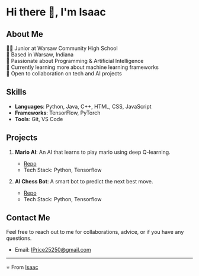 # Hi there 👋, I'm Isaac

## About Me
👨‍💻 Junior at Warsaw Community High School  
📍 Based in Warsaw, Indiana  
🔭 Passionate about Programming & Artificial Intelligence  
🌱 Currently learning more about machine learning frameworks  
👯 Open to collaboration on tech and AI projects  

## Skills
- **Languages**: Python, Java, C++, HTML, CSS, JavaScript
- **Frameworks**: TensorFlow, PyTorch
- **Tools**: Git, VS Code

## Projects
1. **Mario AI**: An AI that learns to play mario using deep Q-learning.
   - [Repo](https://github.com/IsaacPrice/Mario-DS-AI)
   - Tech Stack: Python, Tensorflow
    
2. **AI Chess Bot**: A smart bot to predict the next best move.
   - [Repo](https://github.com/IsaacPrice/Machine-Deep-Learning)
   - Tech Stack: Python, Tensorflow

## Contact Me
Feel free to reach out to me for collaborations, advice, or if you have any questions.
- Email: IPrice25250@gmail.com

---
⭐️ From [Isaac](https://github.com/IsaacPrice)
